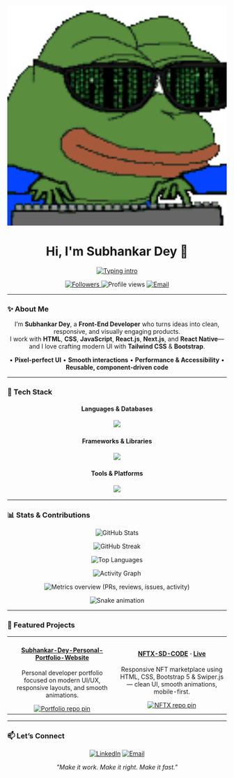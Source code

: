 <!-- Banner -->
<p align="center">
  <img src="assets/banner.gif" alt="Banner" width="920">
</p>

<h1 align="center">Hi, I'm <b>Subhankar Dey</b> 👋</h1>

<!-- Typing intro -->
<p align="center">
  <a href="https://readme-typing-svg.demolab.com?font=Fira+Code&pause=1200&center=true&vCenter=true&width=720&lines=Front-End+Developer;React.js+%7C+Next.js+%7C+React+Native;Clean+UI%2C+great+UX%2C+and+high+performance">
    <img src="https://readme-typing-svg.demolab.com?font=Fira+Code&pause=1200&center=true&vCenter=true&width=720&lines=Front-End+Developer;React.js+%7C+Next.js+%7C+React+Native;Clean+UI%2C+great+UX%2C+and+high+performance" alt="Typing intro">
  </a>
</p>

<!-- Badges / counters -->
<p align="center">
  <a href="https://github.com/sdey1122?tab=followers">
    <img src="https://img.shields.io/github/followers/sdey1122?label=Followers&style=for-the-badge" alt="Followers">
  </a>
  <img src="https://komarev.com/ghpvc/?username=sdey1122&style=for-the-badge&color=0A66C2" alt="Profile views">
  <a href="mailto:subhankardey1122@gmail.com">
    <img src="https://img.shields.io/badge/Contact-Email-EA4335?style=for-the-badge&logo=gmail&logoColor=white" alt="Email">
  </a>
</p>

---

### ✨ About Me
<p align="center">
I’m <b>Subhankar Dey</b>, a <b>Front-End Developer</b> who turns ideas into clean, responsive, and visually engaging products.<br/>
I work with <b>HTML</b>, <b>CSS</b>, <b>JavaScript</b>, <b>React.js</b>, <b>Next.js</b>, and <b>React Native</b>—and I love crafting modern UI with <b>Tailwind CSS</b> &amp; <b>Bootstrap</b>.
</p>

<p align="center">
• <b>Pixel-perfect UI</b> • <b>Smooth interactions</b> • <b>Performance & Accessibility</b> • <b>Reusable, component-driven code</b>
</p>

---

### 🧰 Tech Stack
<h4 align="center">Languages & Databases</h4>
<p align="center">
  <img src="https://skillicons.dev/icons?i=html,css,js,ts,mongodb&perline=10" />
</p>

<h4 align="center">Frameworks & Libraries</h4>
<p align="center">
  <img src="https://skillicons.dev/icons?i=react,next,redux,reactnative,tailwind,bootstrap,materialui,styledcomponents&perline=10" />
</p>

<h4 align="center">Tools & Platforms</h4>
<p align="center">
  <img src="https://skillicons.dev/icons?i=git,github,vscode,figma,linux,nodejs,express&perline=10" />
</p>

---

### 📊 Stats & Contributions
<p align="center">
  <picture>
    <source srcset="https://github-readme-stats.vercel.app/api?username=sdey1122&show_icons=true&hide_border=true&rank_icon=github&theme=github_dark">
    <img src="https://github-readme-stats.vercel.app/api?username=sdey1122&show_icons=true&hide_border=true&rank_icon=github" alt="GitHub Stats">
  </picture>
</p>

<p align="center">
  <picture>
    <source srcset="https://streak-stats.demolab.com?user=sdey1122&hide_border=true&theme=dark">
    <img src="https://streak-stats.demolab.com?user=sdey1122&hide_border=true" alt="GitHub Streak">
  </picture>
</p>

<p align="center">
  <picture>
    <source srcset="https://github-readme-stats.vercel.app/api/top-langs/?username=sdey1122&layout=compact&hide_border=true&theme=github_dark">
    <img src="https://github-readme-stats.vercel.app/api/top-langs/?username=sdey1122&layout=compact&hide_border=true" alt="Top Languages">
  </picture>
</p>

<!-- Activity graph -->
<p align="center">
  <img src="https://github-readme-activity-graph.vercel.app/graph?username=sdey1122&hide_border=true&radius=8&bg_color=0d1117&color=58a6ff&line=58a6ff&point=1f6feb" alt="Activity Graph">
</p>

<!-- Metrics dashboard — PRs, reviews, issues, etc. -->
<p align="center">
  <img src="https://raw.githubusercontent.com/sdey1122/sdey1122/metrics/metrics.svg" alt="Metrics overview (PRs, reviews, issues, activity)">
</p>

<!-- Snake contribution animation -->
<p align="center">
  <img src="https://raw.githubusercontent.com/sdey1122/sdey1122/output/github-contribution-grid-snake-dark.svg" alt="Snake animation">
</p>

---

### 🌟 Featured Projects
<div align="center">

<table>
  <tr>
    <td width="50%" align="center">
      <h4><a href="https://github.com/sdey1122/Subhankar-Dey-Personal-Portfolio-Website">Subhankar-Dey-Personal-Portfolio-Website</a></h4>
      <p>Personal developer portfolio focused on modern UI/UX, responsive layouts, and smooth animations.</p>
      <a href="https://github-readme-stats.vercel.app/api/pin/?username=sdey1122&repo=Subhankar-Dey-Personal-Portfolio-Website&theme=transparent&hide_border=true">
        <img src="https://github-readme-stats.vercel.app/api/pin/?username=sdey1122&repo=Subhankar-Dey-Personal-Portfolio-Website&theme=transparent&hide_border=true" alt="Portfolio repo pin">
      </a>
    </td>
    <td width="50%" align="center">
      <h4>
        <a href="https://github.com/sdey1122/NFTX-SD-CODE">NFTX-SD-CODE</a> ·
        <a href="https://sdey1122.github.io/NFTX-SD-CODE/">Live</a>
      </h4>
      <p>Responsive NFT marketplace using HTML, CSS, Bootstrap 5 & Swiper.js — clean UI, smooth animations, mobile-first.</p>
      <a href="https://github-readme-stats.vercel.app/api/pin/?username=sdey1122&repo=NFTX-SD-CODE&theme=transparent&hide_border=true">
        <img src="https://github-readme-stats.vercel.app/api/pin/?username=sdey1122&repo=NFTX-SD-CODE&theme=transparent&hide_border=true" alt="NFTX repo pin">
      </a>
    </td>
  </tr>
</table>

</div>

---

### 📫 Let’s Connect
<p align="center">
  <a href="https://www.linkedin.com/in/subhankar-dey-154051189/"><img src="https://img.shields.io/badge/LinkedIn-0A66C2?style=for-the-badge&logo=linkedin&logoColor=white" alt="LinkedIn"></a>
  <a href="mailto:subhankardey1122@gmail.com"><img src="https://img.shields.io/badge/Email-EA4335?style=for-the-badge&logo=gmail&logoColor=white" alt="Email"></a>
</p>

<p align="center"><i>"Make it work. Make it right. Make it fast."</i></p>
